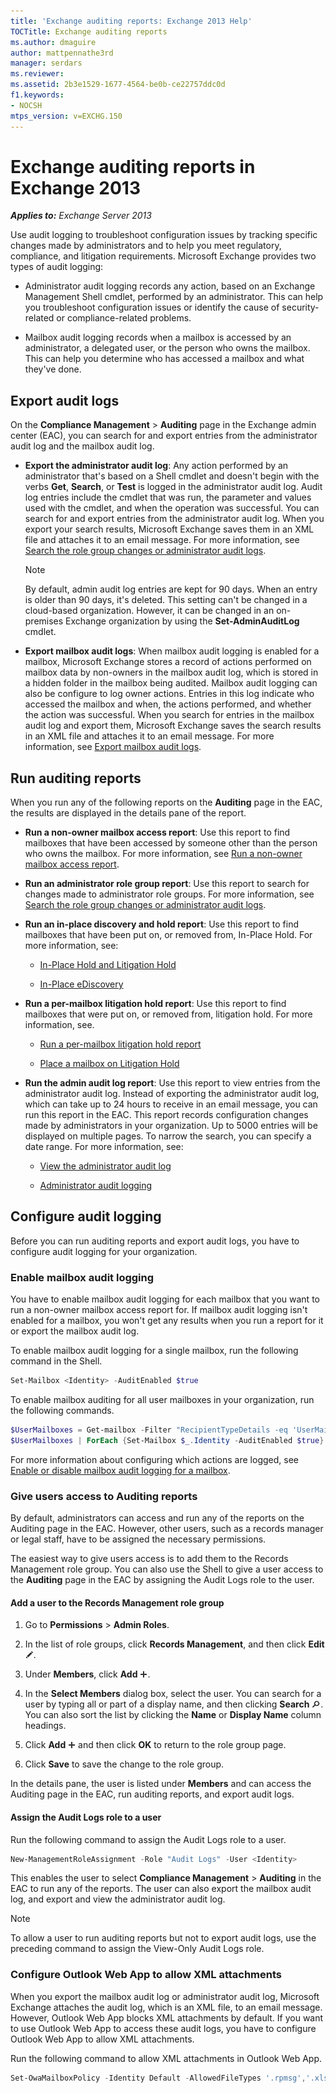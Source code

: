 ```yaml
---
title: 'Exchange auditing reports: Exchange 2013 Help'
TOCTitle: Exchange auditing reports
ms.author: dmaguire
author: mattpennathe3rd
manager: serdars
ms.reviewer:
ms.assetid: 2b3e1529-1677-4564-be0b-ce22757ddc0d
f1.keywords:
- NOCSH
mtps_version: v=EXCHG.150
---
```


# Exchange auditing reports in Exchange 2013

_**Applies to:** Exchange Server 2013_

Use audit logging to troubleshoot configuration issues by tracking specific changes made by administrators and to help you meet regulatory, compliance, and litigation requirements. Microsoft Exchange provides two types of audit logging:

- Administrator audit logging records any action, based on an Exchange Management Shell cmdlet, performed by an administrator. This can help you troubleshoot configuration issues or identify the cause of security-related or compliance-related problems.

- Mailbox audit logging records when a mailbox is accessed by an administrator, a delegated user, or the person who owns the mailbox. This can help you determine who has accessed a mailbox and what they've done.

## Export audit logs

On the **Compliance Management** \> **Auditing** page in the Exchange admin center (EAC), you can search for and export entries from the administrator audit log and the mailbox audit log.

- **Export the administrator audit log**: Any action performed by an administrator that's based on a Shell cmdlet and doesn't begin with the verbs **Get**, **Search**, or **Test** is logged in the administrator audit log. Audit log entries include the cmdlet that was run, the parameter and values used with the cmdlet, and when the operation was successful. You can search for and export entries from the administrator audit log. When you export your search results, Microsoft Exchange saves them in an XML file and attaches it to an email message. For more information, see [Search the role group changes or administrator audit logs](search-role-group-changes-exchange-2013-help.md).

    > [!NOTE]
    > By default, admin audit log entries are kept for 90 days. When an entry is older than 90 days, it's deleted. This setting can't be changed in a cloud-based organization. However, it can be changed in an on-premises Exchange organization by using the **Set-AdminAuditLog** cmdlet.

- **Export mailbox audit logs**: When mailbox audit logging is enabled for a mailbox, Microsoft Exchange stores a record of actions performed on mailbox data by non-owners in the mailbox audit log, which is stored in a hidden folder in the mailbox being audited. Mailbox audit logging can also be configure to log owner actions. Entries in this log indicate who accessed the mailbox and when, the actions performed, and whether the action was successful. When you search for entries in the mailbox audit log and export them, Microsoft Exchange saves the search results in an XML file and attaches it to an email message. For more information, see [Export mailbox audit logs](export-mailbox-audit-logs-exchange-2013-help.md).

## Run auditing reports

When you run any of the following reports on the **Auditing** page in the EAC, the results are displayed in the details pane of the report.

- **Run a non-owner mailbox access report**: Use this report to find mailboxes that have been accessed by someone other than the person who owns the mailbox. For more information, see [Run a non-owner mailbox access report](non-owner-mailbox-access-report-exchange-2013-help.md).

- **Run an administrator role group report**: Use this report to search for changes made to administrator role groups. For more information, see [Search the role group changes or administrator audit logs](search-role-group-changes-exchange-2013-help.md).

- **Run an in-place discovery and hold report**: Use this report to find mailboxes that have been put on, or removed from, In-Place Hold. For more information, see:

  - [In-Place Hold and Litigation Hold](in-place-and-litigation-holds-exchange-2013-help.md)

  - [In-Place eDiscovery](in-place-ediscovery-exchange-2013-help.md)

- **Run a per-mailbox litigation hold report**: Use this report to find mailboxes that were put on, or removed from, litigation hold. For more information, see.

  - [Run a per-mailbox litigation hold report](per-mailbox-litigation-hold-report-exchange-2013-help.md)

  - [Place a mailbox on Litigation Hold](place-a-mailbox-on-litigation-hold-exchange-2013-help.md)

- **Run the admin audit log report**: Use this report to view entries from the administrator audit log. Instead of exporting the administrator audit log, which can take up to 24 hours to receive in an email message, you can run this report in the EAC. This report records configuration changes made by administrators in your organization. Up to 5000 entries will be displayed on multiple pages. To narrow the search, you can specify a date range. For more information, see:

  - [View the administrator audit log](view-administrator-audit-log-exchange-2013-help.md)

  - [Administrator audit logging](administrator-audit-logging-exchange-2013-help.md)

## Configure audit logging

Before you can run auditing reports and export audit logs, you have to configure audit logging for your organization.

### Enable mailbox audit logging

You have to enable mailbox audit logging for each mailbox that you want to run a non-owner mailbox access report for. If mailbox audit logging isn't enabled for a mailbox, you won't get any results when you run a report for it or export the mailbox audit log.

To enable mailbox audit logging for a single mailbox, run the following command in the Shell.

```powershell
Set-Mailbox <Identity> -AuditEnabled $true
```

To enable mailbox auditing for all user mailboxes in your organization, run the following commands.

```powershell
$UserMailboxes = Get-mailbox -Filter "RecipientTypeDetails -eq 'UserMailbox'"
$UserMailboxes | ForEach {Set-Mailbox $_.Identity -AuditEnabled $true}
```

For more information about configuring which actions are logged, see [Enable or disable mailbox audit logging for a mailbox](enable-or-disable-mailbox-audit-logging-for-a-mailbox-exchange-2013-help.md).

### Give users access to Auditing reports

By default, administrators can access and run any of the reports on the Auditing page in the EAC. However, other users, such as a records manager or legal staff, have to be assigned the necessary permissions.

The easiest way to give users access is to add them to the Records Management role group. You can also use the Shell to give a user access to the **Auditing** page in the EAC by assigning the Audit Logs role to the user.

#### Add a user to the Records Management role group

1. Go to **Permissions** \> **Admin Roles**.

2. In the list of role groups, click **Records Management**, and then click **Edit** ![Edit icon](images/ITPro_EAC_EditIcon.gif).

3. Under **Members**, click **Add** ![Add Icon](images/ITPro_EAC_AddIcon.gif).

4. In the **Select Members** dialog box, select the user. You can search for a user by typing all or part of a display name, and then clicking **Search** ![Search icon](images/ITPro_EAC_.gif). You can also sort the list by clicking the **Name** or **Display Name** column headings.

5. Click **Add** ![Add Icon](images/ITPro_EAC_AddIcon.gif) and then click **OK** to return to the role group page.

6. Click **Save** to save the change to the role group.

In the details pane, the user is listed under **Members** and can access the Auditing page in the EAC, run auditing reports, and export audit logs.

#### Assign the Audit Logs role to a user

Run the following command to assign the Audit Logs role to a user.

```powershell
New-ManagementRoleAssignment -Role "Audit Logs" -User <Identity>
```

This enables the user to select **Compliance Management** \> **Auditing** in the EAC to run any of the reports. The user can also export the mailbox audit log, and export and view the administrator audit log.

> [!NOTE]
> To allow a user to run auditing reports but not to export audit logs, use the preceding command to assign the View-Only Audit Logs role.

### Configure Outlook Web App to allow XML attachments

When you export the mailbox audit log or administrator audit log, Microsoft Exchange attaches the audit log, which is an XML file, to an email message. However, Outlook Web App blocks XML attachments by default. If you want to use Outlook Web App to access these audit logs, you have to configure Outlook Web App to allow XML attachments.

Run the following command to allow XML attachments in Outlook Web App.

```powershell
Set-OwaMailboxPolicy -Identity Default -AllowedFileTypes '.rpmsg','.xlsx','.xlsm','.xlsb','.tiff','.pptx','.pptm','.ppsx','.ppsm','.docx','.docm','.zip','.xls','.wmv','.wma','.wav','.vsd','.txt','.tif','.rtf','.pub','.ppt','.png','.pdf','.one','.mp3','.jpg','.gif','.doc','.bmp','.avi','.xml'
```
